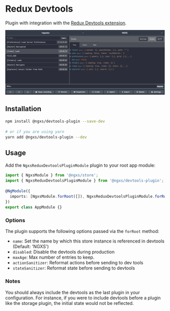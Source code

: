 # Redux Devtools

Plugin with integration with the [Redux Devtools extension](http://extension.remotedev.io/).

![Devtools Screenshot](../assets/devtools.png)

## Installation

```bash
npm install @ngxs/devtools-plugin --save-dev

# or if you are using yarn
yarn add @ngxs/devtools-plugin --dev
```

## Usage

Add the `NgxsReduxDevtoolsPluginModule` plugin to your root app module:

```ts
import { NgxsModule } from '@ngxs/store';
import { NgxsReduxDevtoolsPluginModule } from '@ngxs/devtools-plugin';

@NgModule({
  imports: [NgxsModule.forRoot([]), NgxsReduxDevtoolsPluginModule.forRoot()]
})
export class AppModule {}
```

### Options

The plugin supports the following options passed via the `forRoot` method:

- `name`: Set the name by which this store instance is referenced in devtools (Default: 'NGXS')
- `disabled`: Disable the devtools during production
- `maxAge`: Max number of entries to keep.
- `actionSanitizer`: Reformat actions before sending to dev tools
- `stateSanitizer`: Reformat state before sending to devtools

### Notes

You should always include the devtools as the last plugin in your configuration.
For instance, if you were to include devtools before a plugin like the storage
plugin, the initial state would not be reflected.
